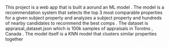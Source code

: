 This project is a web app that is built a aorund an ML model . The model is a recommendation system that selects the top 3 most comparable properties for a given subject property and analyzes a subject property and hundreds of nearby candidates to recommend the best comps . The dataset is appraisal_dataset.json which is 100k samples of appraisals in Torotno , Canada . The model itself is a KNN model that clusters similar properties together
